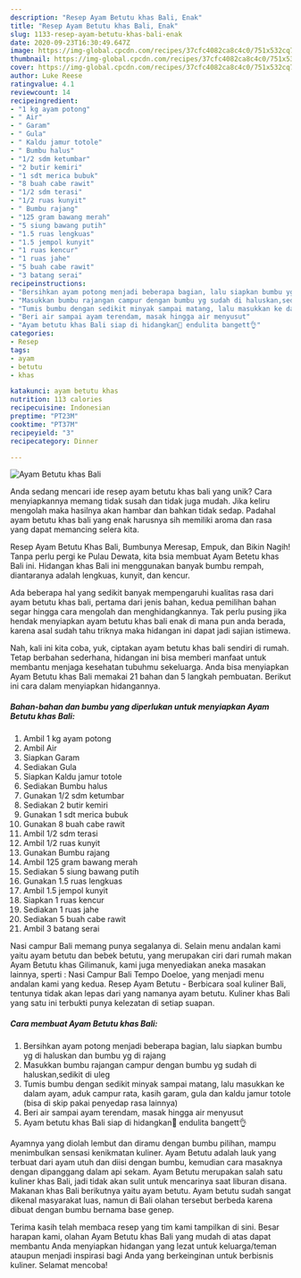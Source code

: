 ```yaml
---
description: "Resep Ayam Betutu khas Bali, Enak"
title: "Resep Ayam Betutu khas Bali, Enak"
slug: 1133-resep-ayam-betutu-khas-bali-enak
date: 2020-09-23T16:30:49.647Z
image: https://img-global.cpcdn.com/recipes/37cfc4082ca8c4c0/751x532cq70/ayam-betutu-khas-bali-foto-resep-utama.jpg
thumbnail: https://img-global.cpcdn.com/recipes/37cfc4082ca8c4c0/751x532cq70/ayam-betutu-khas-bali-foto-resep-utama.jpg
cover: https://img-global.cpcdn.com/recipes/37cfc4082ca8c4c0/751x532cq70/ayam-betutu-khas-bali-foto-resep-utama.jpg
author: Luke Reese
ratingvalue: 4.1
reviewcount: 14
recipeingredient:
- "1 kg ayam potong"
- " Air"
- " Garam"
- " Gula"
- " Kaldu jamur totole"
- " Bumbu halus"
- "1/2 sdm ketumbar"
- "2 butir kemiri"
- "1 sdt merica bubuk"
- "8 buah cabe rawit"
- "1/2 sdm terasi"
- "1/2 ruas kunyit"
- " Bumbu rajang"
- "125 gram bawang merah"
- "5 siung bawang putih"
- "1.5 ruas lengkuas"
- "1.5 jempol kunyit"
- "1 ruas kencur"
- "1 ruas jahe"
- "5 buah cabe rawit"
- "3 batang serai"
recipeinstructions:
- "Bersihkan ayam potong menjadi beberapa bagian, lalu siapkan bumbu yg di haluskan dan bumbu yg di rajang"
- "Masukkan bumbu rajangan campur dengan bumbu yg sudah di haluskan,sedikit di uleg"
- "Tumis bumbu dengan sedikit minyak sampai matang, lalu masukkan ke dalam ayam, aduk campur rata, kasih garam, gula dan kaldu jamur totole (bisa di skip pakai penyedap rasa lainnya)"
- "Beri air sampai ayam terendam, masak hingga air menyusut"
- "Ayam betutu khas Bali siap di hidangkan🥰 endulita bangett👌"
categories:
- Resep
tags:
- ayam
- betutu
- khas

katakunci: ayam betutu khas 
nutrition: 113 calories
recipecuisine: Indonesian
preptime: "PT23M"
cooktime: "PT37M"
recipeyield: "3"
recipecategory: Dinner

---
```



![Ayam Betutu khas Bali](https://img-global.cpcdn.com/recipes/37cfc4082ca8c4c0/751x532cq70/ayam-betutu-khas-bali-foto-resep-utama.jpg)

Anda sedang mencari ide resep ayam betutu khas bali yang unik? Cara menyiapkannya memang tidak susah dan tidak juga mudah. Jika keliru mengolah maka hasilnya akan hambar dan bahkan tidak sedap. Padahal ayam betutu khas bali yang enak harusnya sih memiliki aroma dan rasa yang dapat memancing selera kita.

Resep Ayam Betutu Khas Bali, Bumbunya Meresap, Empuk, dan Bikin Nagih! Tanpa perlu pergi ke Pulau Dewata, kita bsia membuat Ayam Betetu khas Bali ini. Hidangan khas Bali ini menggunakan banyak bumbu rempah, diantaranya adalah lengkuas, kunyit, dan kencur.

Ada beberapa hal yang sedikit banyak mempengaruhi kualitas rasa dari ayam betutu khas bali, pertama dari jenis bahan, kedua pemilihan bahan segar hingga cara mengolah dan menghidangkannya. Tak perlu pusing jika hendak menyiapkan ayam betutu khas bali enak di mana pun anda berada, karena asal sudah tahu triknya maka hidangan ini dapat jadi sajian istimewa.


Nah, kali ini kita coba, yuk, ciptakan ayam betutu khas bali sendiri di rumah. Tetap berbahan sederhana, hidangan ini bisa memberi manfaat untuk membantu menjaga kesehatan tubuhmu sekeluarga. Anda bisa menyiapkan Ayam Betutu khas Bali memakai 21 bahan dan 5 langkah pembuatan. Berikut ini cara dalam menyiapkan hidangannya.

<!--inarticleads1-->

##### Bahan-bahan dan bumbu yang diperlukan untuk menyiapkan Ayam Betutu khas Bali:

1. Ambil 1 kg ayam potong
1. Ambil  Air
1. Siapkan  Garam
1. Sediakan  Gula
1. Siapkan  Kaldu jamur totole
1. Sediakan  Bumbu halus
1. Gunakan 1/2 sdm ketumbar
1. Sediakan 2 butir kemiri
1. Gunakan 1 sdt merica bubuk
1. Gunakan 8 buah cabe rawit
1. Ambil 1/2 sdm terasi
1. Ambil 1/2 ruas kunyit
1. Gunakan  Bumbu rajang
1. Ambil 125 gram bawang merah
1. Sediakan 5 siung bawang putih
1. Gunakan 1.5 ruas lengkuas
1. Ambil 1.5 jempol kunyit
1. Siapkan 1 ruas kencur
1. Sediakan 1 ruas jahe
1. Sediakan 5 buah cabe rawit
1. Ambil 3 batang serai


Nasi campur Bali memang punya segalanya di. Selain menu andalan kami yaitu ayam betutu dan bebek betutu, yang merupakan ciri dari rumah makan Ayam Betutu khas Gilimanuk, kami juga menyediakan aneka masakan lainnya, sperti : Nasi Campur Bali Tempo Doeloe, yang menjadi menu andalan kami yang kedua. Resep Ayam Betutu - Berbicara soal kuliner Bali, tentunya tidak akan lepas dari yang namanya ayam betutu. Kuliner khas Bali yang satu ini terbukti punya kelezatan di setiap suapan. 

<!--inarticleads2-->

##### Cara membuat Ayam Betutu khas Bali:

1. Bersihkan ayam potong menjadi beberapa bagian, lalu siapkan bumbu yg di haluskan dan bumbu yg di rajang
1. Masukkan bumbu rajangan campur dengan bumbu yg sudah di haluskan,sedikit di uleg
1. Tumis bumbu dengan sedikit minyak sampai matang, lalu masukkan ke dalam ayam, aduk campur rata, kasih garam, gula dan kaldu jamur totole (bisa di skip pakai penyedap rasa lainnya)
1. Beri air sampai ayam terendam, masak hingga air menyusut
1. Ayam betutu khas Bali siap di hidangkan🥰 endulita bangett👌


Ayamnya yang diolah lembut dan diramu dengan bumbu pilihan, mampu menimbulkan sensasi kenikmatan kuliner. Ayam Betutu adalah lauk yang terbuat dari ayam utuh dan diisi dengan bumbu, kemudian cara masaknya dengan dipanggang dalam api sekam. Ayam Betutu merupakan salah satu kuliner khas Bali, jadi tidak akan sulit untuk mencarinya saat liburan disana. Makanan khas Bali berikutnya yaitu ayam betutu. Ayam betutu sudah sangat dikenal masyarakat luas, namun di Bali olahan tersebut berbeda karena dibuat dengan bumbu bernama base genep. 

Terima kasih telah membaca resep yang tim kami tampilkan di sini. Besar harapan kami, olahan Ayam Betutu khas Bali yang mudah di atas dapat membantu Anda menyiapkan hidangan yang lezat untuk keluarga/teman ataupun menjadi inspirasi bagi Anda yang berkeinginan untuk berbisnis kuliner. Selamat mencoba!
